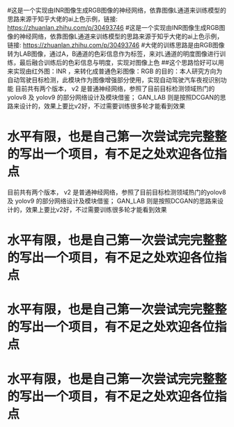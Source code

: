 #这是一个实现由INR图像生成RGB图像的神经网络，依靠图像L通道来训练模型的思路来源于知乎大佬的ai上色示例，链接: https://zhuanlan.zhihu.com/p/30493746
#这是一个实现由INR图像生成RGB图像的神经网络，依靠图像L通道来训练模型的思路来源于知乎大佬的ai上色示例，链接: https://zhuanlan.zhihu.com/p/30493746
#大佬的训练思路是由RGB图像转为LAB图像，通过A，B通道的色彩信息作为标签，来对L通道的明度图像进行训练，最后融合训练后的色彩信息与明度，实现对图像上色
##这个思路恰好可以用来实现由红外图：INR ，来转化成普通色彩图像：RGB 的目的：本人研究方向为自动驾驶目标检测，此模块作为图像增强部分使用，实现自动驾驶汽车夜视识别功能
目前共有两个版本， v2 是普通神经网络，参照了目前目标检测领域热门的yolov8 及 yolov9 的部分网络设计及模块借鉴；
                   GAN_LAB 则是按照DCGAN的思路来设计的，效果上要比v2好，不过需要训练很多轮才能看到效果


# 水平有限，也是自己第一次尝试完完整整的写出一个项目，有不足之处欢迎各位指点
目前共有两个版本， v2 是普通神经网络，参照了目前目标检测领域热门的yolov8 及 yolov9 的部分网络设计及模块借鉴；
                   GAN_LAB 则是按照DCGAN的思路来设计的，效果上要比v2好，不过需要训练很多轮才能看到效果


# 水平有限，也是自己第一次尝试完完整整的写出一个项目，有不足之处欢迎各位指点

# 水平有限，也是自己第一次尝试完完整整的写出一个项目，有不足之处欢迎各位指点
# 水平有限，也是自己第一次尝试完完整整的写出一个项目，有不足之处欢迎各位指点